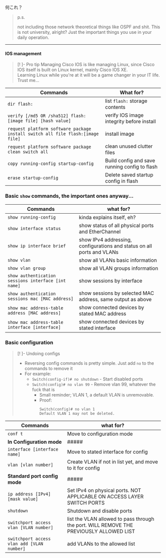 何これ？

> p.s.
> 
> not including those network theoretical things like OSPF and shit. This is not university, alright? Just the important things you use in your daily operation.
> 
---

#### IOS management
> [! ]- Pro tip
> Managing Cisco IOS is like managing Linux, since Cisco IOS itself is built on Linux kernel, mainly Cisco IOS XE.\
> Learning Linux while you're at it will be a game changer in your IT life. Trust me...

| Commands | What for? |
| --- | --- |
| `dir flash:` | list `flash:` storage contents |
| `verify [/md5 OR /sha512] flash:[image file] [hash value]` | verify IOS image integrity before install |
| `request platform software package install switch all file flash:[image file]` | install image |
| `request platform software package clean switch all` | clean unused clutter files |
| `copy running-config startup-config` | Build config and save running config to flash |
| `erase startup-config` | Delete saved startup config in flash |

### Basic `show` commands, the important ones anyway...

| Commands | what for? | 
| --- | --- |
| `show running-config` | kinda explains itself, eh? |
| `show interface status` | show status of all physical ports and EtherChannel | 
| `show ip interface brief` | show IPv4 addressing, configurations and status on all ports and VLANs |
| `show vlan` | show all VLANs basic information |
| `show vlan group` | show all VLAN groups information |
| `show authentication sessions interface [int name] ` | show sessions by interface |
| `show authentication sessions mac [MAC address]` | show sessions by selected MAC address, same output as above |
| `show mac address-table address [MAC address]` | show connected devices by stated MAC address | 
| `show mac address-table interface [interface]` | show connected devices by stated interface |


### Basic configuration

> [! ]- Undoing configs
> - Reversing config commands is pretty simple. Just add `no` to the commands to remove it
> - For example:
> 	- `Switch(config-if)# no shutdown` - Start disabled ports
> 	- `Switch(config)# no vlan 99`  - Remove vlan 99, whatever the fuck that is
> 		- Small reminder; VLAN 1, a default VLAN is unremovable.
> 		- Proof:
> 			```
> 			Switch(config)# no vlan 1
> 			Default VLAN 1 may not be deleted.
> 			```


| Commands | what for? |
| --- | --- |
| `conf t` | Move to configuration mode |
| **In Configuration mode** | ##### |
| `interface [interface name]` | Move to stated interface for config |
| `vlan [vlan number]` | Create VLAN if not in list yet, and move to it for config |
| **Standard port config mode** | ##### | 
| `ip address [IPv4] [mask value]` | Set IPv4 on physical ports. NOT APPLICABLE ON ACCESS LAYER SWITCH PORTS |
| `shutdown` | Shutdown and disable ports |
| `switchport access vlan [VLAN number]` | list the VLAN allowed to pass through the port. WILL REMOVE THE PREVIOUSLY ALLOWED LIST | 
| `switchport access vlan add [VLAN number]` | add VLANs to the allowed list

